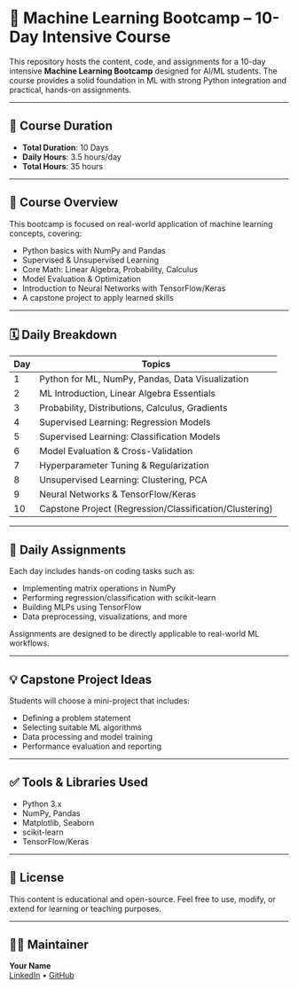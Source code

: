# 🧠 Machine Learning Bootcamp – 10-Day Intensive Course

This repository hosts the content, code, and assignments for a 10-day intensive **Machine Learning Bootcamp** designed for AI/ML students. The course provides a solid foundation in ML with strong Python integration and practical, hands-on assignments.

---

## 📅 Course Duration

- **Total Duration**: 10 Days  
- **Daily Hours**: 3.5 hours/day  
- **Total Hours**: 35 hours  

---

## 📘 Course Overview

This bootcamp is focused on real-world application of machine learning concepts, covering:

- Python basics with NumPy and Pandas
- Supervised & Unsupervised Learning
- Core Math: Linear Algebra, Probability, Calculus
- Model Evaluation & Optimization
- Introduction to Neural Networks with TensorFlow/Keras
- A capstone project to apply learned skills

---

## 🗓️ Daily Breakdown

| Day | Topics |
|-----|--------|
| 1 | Python for ML, NumPy, Pandas, Data Visualization |
| 2 | ML Introduction, Linear Algebra Essentials |
| 3 | Probability, Distributions, Calculus, Gradients |
| 4 | Supervised Learning: Regression Models |
| 5 | Supervised Learning: Classification Models |
| 6 | Model Evaluation & Cross-Validation |
| 7 | Hyperparameter Tuning & Regularization |
| 8 | Unsupervised Learning: Clustering, PCA |
| 9 | Neural Networks & TensorFlow/Keras |
| 10 | Capstone Project (Regression/Classification/Clustering) |

---

## 🧪 Daily Assignments

Each day includes hands-on coding tasks such as:

- Implementing matrix operations in NumPy
- Performing regression/classification with scikit-learn
- Building MLPs using TensorFlow
- Data preprocessing, visualizations, and more

Assignments are designed to be directly applicable to real-world ML workflows.

---

## 💡 Capstone Project Ideas

Students will choose a mini-project that includes:

- Defining a problem statement
- Selecting suitable ML algorithms
- Data processing and model training
- Performance evaluation and reporting

---

## ✅ Tools & Libraries Used

- Python 3.x
- NumPy, Pandas
- Matplotlib, Seaborn
- scikit-learn
- TensorFlow/Keras

---

## 📜 License

This content is educational and open-source. Feel free to use, modify, or extend for learning or teaching purposes.

---

## 👩‍💻 Maintainer

**Your Name**  
[LinkedIn](https://www.linkedin.com/in/vijaydwivedi/) • [GitHub](https://github.com/your-username)



